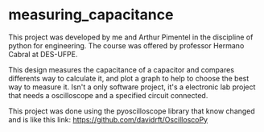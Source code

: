 # measuring_capacitance
 This project was developed by me and Arthur Pimentel in the discipline of python for engineering. The course was offered by professor Hermano Cabral at DES-UFPE.

This design measures the capacitance of a capacitor and compares differents way to calculate it, and plot a graph to help to choose the best way to measure it.
Isn't a only software project, it's a electronic lab project that needs a oscilloscope and a specified circuit connected. 

This project was done using the pyoscilloscope library that know changed and is like this link: https://github.com/davidrft/OscilloscoPy
